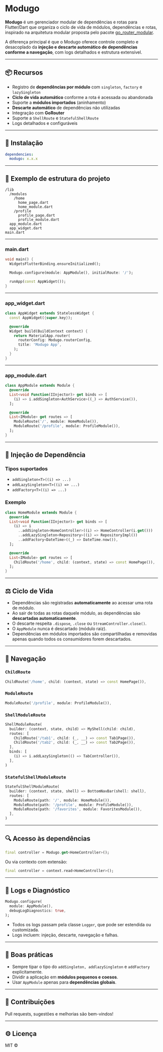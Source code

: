# Modugo

**Modugo** é um gerenciador modular de dependências e rotas para Flutter/Dart que organiza o ciclo de vida de módulos, dependências e rotas, inspirado na arquitetura modular proposta pelo pacote [go_router_modular](https://pub.dev/packages/go_router_modular).

A diferença principal é que o Modugo oferece controle completo e desacoplado da **injeção e descarte automático de dependências conforme a navegação**, com logs detalhados e estrutura extensível.

---

## 📦 Recursos

- Registro de **dependências por módulo** com `singleton`, `factory` e `lazySingleton`
- **Ciclo de vida automático** conforme a rota é acessada ou abandonada
- Suporte a **módulos importados** (aninhamento)
- **Descarte automático** de dependências não utilizadas
- Integração com **GoRouter**
- Suporte a `ShellRoute` e `StatefulShellRoute`
- Logs detalhados e configuráveis

---

## 🚀 Instalação

```yaml
dependencies:
  modugo: x.x.x
```

---

## 🔹 Exemplo de estrutura do projeto

```
/lib
  /modules
    /home
      home_page.dart
      home_module.dart
    /profile
      profile_page.dart
      profile_module.dart
  app_module.dart
  app_widget.dart
main.dart
```

---

### main.dart

```dart
void main() {
  WidgetsFlutterBinding.ensureInitialized();

  Modugo.configure(module: AppModule(), initialRoute: '/');

  runApp(const AppWidget());
}
```

---

### app_widget.dart

```dart
class AppWidget extends StatelessWidget {
  const AppWidget({super.key});

  @override
  Widget build(BuildContext context) {
    return MaterialApp.router(
      routerConfig: Modugo.routerConfig,
      title: 'Modugo App',
    );
  }
}
```

---

### app_module.dart

```dart
class AppModule extends Module {
  @override
  List<void Function(IInjector)> get binds => [
    (i) => i.addSingleton<AuthService>((_) => AuthService()),
  ];

  @override
  List<IModule> get routes => [
    ModuleRoute('/', module: HomeModule()),
    ModuleRoute('/profile', module: ProfileModule()),
  ];
}
```

---

## 💊 Injeção de Dependência

### Tipos suportados

- `addSingleton<T>((i) => ...)`
- `addLazySingleton<T>((i) => ...)`
- `addFactory<T>((i) => ...)`

### Exemplo

```dart
class HomeModule extends Module {
  @override
  List<void Function(IInjector)> get binds => [
    (i) => i
      ..addSingleton<HomeController>((i) => HomeController(i.get()))
      ..addLazySingleton<Repository>((i) => RepositoryImpl())
      ..addFactory<DateTime>((_) => DateTime.now()),
  ];

  @override
  List<IModule> get routes => [
    ChildRoute('/home', child: (context, state) => const HomePage()),
  ];
}
```

---

## ⚖️ Ciclo de Vida

- Dependências são registradas **automaticamente** ao acessar uma rota de módulo.
- Ao sair de todas as rotas daquele módulo, as dependências são **descartadas automaticamente**.
- O descarte respeita `.dispose`, `.close` ou `StreamController.close()`.
- O `AppModule` nunca é descartado (módulo raiz).
- Dependências em módulos importados são compartilhadas e removidas apenas quando todos os consumidores forem descartados.

---

## 🚣 Navegação

### `ChildRoute`

```dart
ChildRoute('/home', child: (context, state) => const HomePage()),
```

### `ModuleRoute`

```dart
ModuleRoute('/profile', module: ProfileModule()),
```

### `ShellModuleRoute`

```dart
ShellModuleRoute(
  builder: (context, state, child) => MyShell(child: child),
  routes: [
    ChildRoute('/tab1', child: (_, __) => const Tab1Page()),
    ChildRoute('/tab2', child: (_, __) => const Tab2Page()),
  ],
  binds: [
    (i) => i.addLazySingleton(() => TabController()),
  ],
)
```

### `StatefulShellModuleRoute`

```dart
StatefulShellModuleRoute(
  builder: (context, state, shell) => BottomNavBar(shell: shell),
  routes: [
    ModuleRoute(path: '/', module: HomeModule()),
    ModuleRoute(path: '/profile', module: ProfileModule()),
    ModuleRoute(path: '/favorites', module: FavoritesModule()),
  ],
)
```

---

## 🔍 Acesso às dependências

```dart
final controller = Modugo.get<HomeController>();
```

Ou via contexto com extensão:

```dart
final controller = context.read<HomeController>();
```

---

## 🧰 Logs e Diagnóstico

```dart
Modugo.configure(
  module: AppModule(),
  debugLogDiagnostics: true,
);
```

- Todos os logs passam pela classe `Logger`, que pode ser estendida ou customizada.
- Logs incluem: injeção, descarte, navegação e falhas.

---

## 🧼 Boas práticas

- Sempre tipar o tipo do `addSingleton, addlazySingleton` e `addFactory` explicitamente.
- Dividir a aplicação em **módulos pequenos e coesos**.
- Usar `AppModule` apenas para **dependências globais**.

---

## 🤝 Contribuições

Pull requests, sugestões e melhorias são bem-vindos!

---

## ⚙️ Licença

MIT ©
